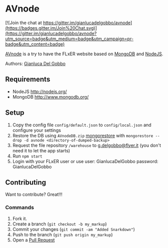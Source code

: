 AVnode
=============

[![Join the chat at https://gitter.im/gianlucadelgobbo/avnode](https://badges.gitter.im/Join%20Chat.svg)](https://gitter.im/gianlucadelgobbo/avnode?utm_source=badge&utm_medium=badge&utm_campaign=pr-badge&utm_content=badge)

[AVnode](https://github.com/gianlucadelgobbo/avnode) is a try to have the FLxER website based on [MongoDB](http://www.mongodb.org/) and [NodeJS](http://nodejs.org/).

Authors: [Gianluca Del Gobbo](https://github.com/gianlucadelgobbo/)

Requirements
------------

* NodeJS http://nodejs.org/
* MongoDB http://www.mongodb.org/


Setup
-----

1. Copy the config file `config/default.json` to `config/local.json` and configure your settings
2. Restore the DB using `AVnodeDB.zip` [mongorestore](http://docs.mongodb.org/manual/reference/program/mongorestore/) with `mongorestore --drop -d avnode <directory-of-dumped-backup>`
3. Request the file repository `/warehouse` to g.delgobbo@flyer.it (you don't need it to let the app starts)
4. Run `npm start`
5. Login with your FLxER user or use user: GianlucaDelGobbo password: GianlucaDelGobbo


Contributing
------------

Want to contribute? Great!!!


### Commands

1. Fork it.
2. Create a branch (`git checkout -b my_markup`)
3. Commit your changes (`git commit -am "Added Snarkdown"`)
4. Push to the branch (`git push origin my_markup`)
5. Open a [Pull Request](https://github.com/gianlucadelgobbo/avnode)
